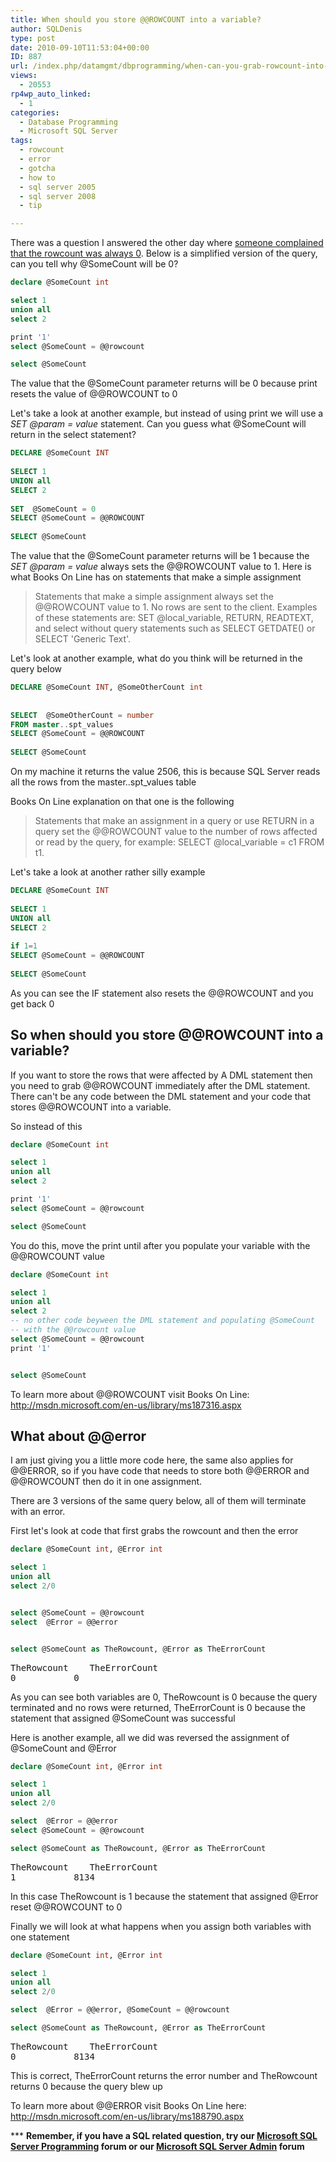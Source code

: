 ```yaml
---
title: When should you store @@ROWCOUNT into a variable?
author: SQLDenis
type: post
date: 2010-09-10T11:53:04+00:00
ID: 887
url: /index.php/datamgmt/dbprogramming/when-can-you-grab-rowcount-into-a-variab/
views:
  - 20553
rp4wp_auto_linked:
  - 1
categories:
  - Database Programming
  - Microsoft SQL Server
tags:
  - rowcount
  - error
  - gotcha
  - how to
  - sql server 2005
  - sql server 2008
  - tip

---
```

There was a question I answered the other day where [someone complained that the rowcount was always 0][1]. Below is a simplified version of the query, can you tell why @SomeCount will be 0?

```sql
declare @SomeCount int

select 1
union all
select 2

print '1'
select @SomeCount = @@rowcount 

select @SomeCount 
```

The value that the @SomeCount parameter returns will be 0 because print resets the value of @@ROWCOUNT to 0

Let's take a look at another example, but instead of using print we will use a _SET @param = value_ statement. Can you guess what @SomeCount will return in the select statement?

```sql
DECLARE @SomeCount INT
 
SELECT 1
UNION all
SELECT 2
 
SET  @SomeCount = 0
SELECT @SomeCount = @@ROWCOUNT
 
SELECT @SomeCount
```

The value that the @SomeCount parameter returns will be 1 because the _SET @param = value_ always sets the @@ROWCOUNT value to 1. Here is what Books On Line has on statements that make a simple assignment 

> Statements that make a simple assignment always set the @@ROWCOUNT value to 1. No rows are sent to the client. Examples of these statements are: SET @local_variable, RETURN, READTEXT, and select without query statements such as SELECT GETDATE() or SELECT 'Generic Text'.

Let's look at another example, what do you think will be returned in the query below

```sql
DECLARE @SomeCount INT, @SomeOtherCount int
 
 
SELECT  @SomeOtherCount = number 
FROM master..spt_values
SELECT @SomeCount = @@ROWCOUNT
 
SELECT @SomeCount
```

On my machine it returns the value 2506, this is because SQL Server reads all the rows from the master..spt_values table

Books On Line explanation on that one is the following

> Statements that make an assignment in a query or use RETURN in a query set the @@ROWCOUNT value to the number of rows affected or read by the query, for example: SELECT @local_variable = c1 FROM t1. 

Let's take a look at another rather silly example

```sql
DECLARE @SomeCount INT
 
SELECT 1
UNION all
SELECT 2
 
if 1=1
SELECT @SomeCount = @@ROWCOUNT
 
SELECT @SomeCount
```

As you can see the IF statement also resets the @@ROWCOUNT and you get back 0

## So when should you store @@ROWCOUNT into a variable?

If you want to store the rows that were affected by A DML statement then you need to grab @@ROWCOUNT immediately after the DML statement. There can't be any code between the DML statement and your code that stores @@ROWCOUNT into a variable.

So instead of this

```sql
declare @SomeCount int

select 1
union all
select 2

print '1'
select @SomeCount = @@rowcount 

select @SomeCount 
```

You do this, move the print until after you populate your variable with the @@ROWCOUNT value

```sql
declare @SomeCount int

select 1
union all
select 2
-- no other code beyween the DML statement and populating @SomeCount 
-- with the @@rowcount value
select @SomeCount = @@rowcount 
print '1'


select @SomeCount 
```

To learn more about @@ROWCOUNT visit Books On Line: http://msdn.microsoft.com/en-us/library/ms187316.aspx

## What about @@error

I am just giving you a little more code here, the same also applies for @@ERROR, so if you have code that needs to store both @@ERROR and @@ROWCOUNT then do it in one assignment.

There are 3 versions of the same query below, all of them will terminate with an error.
  
First let's look at code that first grabs the rowcount and then the error

```sql
declare @SomeCount int, @Error int

select 1
union all
select 2/0


select @SomeCount = @@rowcount 
select  @Error = @@error


select @SomeCount as TheRowcount, @Error as TheErrorCount
```

<pre>TheRowcount	TheErrorCount
0	        0</pre>

As you can see both variables are 0, TheRowcount is 0 because the query terminated and no rows were returned, TheErrorCount is 0 because the statement that assigned @SomeCount was successful 

Here is another example, all we did was reversed the assignment of @SomeCount and @Error

```sql
declare @SomeCount int, @Error int

select 1
union all
select 2/0

select  @Error = @@error
select @SomeCount = @@rowcount 

select @SomeCount as TheRowcount, @Error as TheErrorCount
```

<pre>TheRowcount	TheErrorCount
1	        8134</pre>

In this case TheRowcount is 1 because the statement that assigned @Error reset @@ROWCOUNT to 0

Finally we will look at what happens when you assign both variables with one statement

```sql
declare @SomeCount int, @Error int

select 1
union all
select 2/0

select  @Error = @@error, @SomeCount = @@rowcount 

select @SomeCount as TheRowcount, @Error as TheErrorCount
```

<pre>TheRowcount	TheErrorCount
0	        8134
</pre>

This is correct, TheErrorCount returns the error number and TheRowcount returns 0 because the query blew up

To learn more about @@ERROR visit Books On Line here: http://msdn.microsoft.com/en-us/library/ms188790.aspx

\*** **Remember, if you have a SQL related question, try our [Microsoft SQL Server Programming][2] forum or our [Microsoft SQL Server Admin][3] forum**<ins></ins>

 [1]: http://stackoverflow.com/questions/3575860/sql-why-cant-i-get-the-rowcount-value
 [2]: http://forum.ltd.local/viewforum.php?f=17
 [3]: http://forum.ltd.local/viewforum.php?f=22